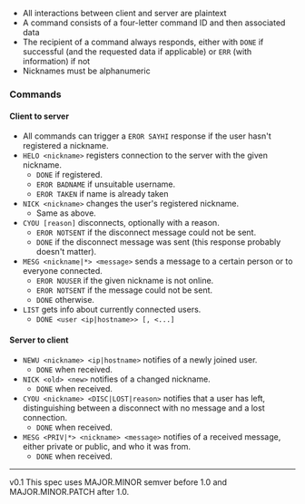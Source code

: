 - All interactions between client and server are plaintext
- A command consists of a four-letter command ID and then associated data
- The recipient of a command always responds, either with `DONE` if successful (and the requested data if applicable) or `ERR` (with information) if not
- Nicknames must be alphanumeric

### Commands

#### Client to server
- All commands can trigger a `EROR SAYHI` response if the user hasn't registered a nickname.
- `HELO <nickname>` registers connection to the server with the given nickname.
    - `DONE` if registered.
    - `EROR BADNAME` if unsuitable username.
    - `EROR TAKEN` if name is already taken
- `NICK <nickname>` changes the user's registered nickname.
    - Same as above.
- `CYOU [reason]` disconnects, optionally with a reason.
    - `EROR NOTSENT` if the disconnect message could not be sent.
    - `DONE` if the disconnect message was sent (this response probably doesn't matter).
- `MESG <nickname|*> <message>` sends a message to a certain person or to everyone connected.
    - `EROR NOUSER` if the given nickname is not online.
    - `EROR NOTSENT` if the message could not be sent.
    - `DONE` otherwise.
- `LIST` gets info about currently connected users.
    - `DONE <user <ip|hostname>> [, <...]`
    
#### Server to client
- `NEWU <nickname> <ip|hostname>` notifies of a newly joined user.
    - `DONE` when received.
- `NICK <old> <new>` notifies of a changed nickname.
    - `DONE` when received.
- `CYOU <nickname> <DISC|LOST|reason>` notifies that a user has left, distinguishing between a disconnect with no message and a lost connection.
    - `DONE` when received.
- `MESG <PRIV|*> <nickname> <message>` notifies of a received message, either private or public, and who it was from.
    - `DONE` when received.

---

v0.1
This spec uses MAJOR.MINOR semver before 1.0 and MAJOR.MINOR.PATCH after 1.0.
